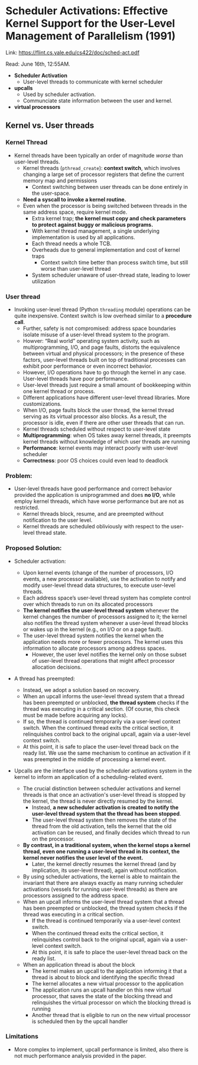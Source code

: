 # Scheduler Activations: Effective Kernel Support for the User-Level Management of Parallelism (1991) 

Link: https://flint.cs.yale.edu/cs422/doc/sched-act.pdf

Read: June 16th, 12:55AM. 

* **Scheduler Activation**
  * User-level threads to communicate with kernel scheduler
* **upcalls**
  * Used by scheduler activation. 
  * Communciate state information between the user and kernel. 
* **virtual processors**

## Kernel vs. User threads

### Kernel Thread
* Kernel threads have been typically an order of magnitude *worse* than user-level threads. 
  * Kernel threads (`pthread_create`): **context switch**, which involves changing a large set of processor registers that define the current memory map and permissions
    * Context switching between user threads can be done entirely in the user-space. 
  * **Need a syscall to invoke a kernel routine.**
  * Even when the processor is being switched between threads in the same address space, require kernel mode. 
    * Extra kernel trap; **the kernel must copy and check parameters to protect against buggy or malicious programs.**
    * With kernel thread management, a single underlying implementation is used by all applications. 
    * Each thread needs a whole TCB. 
    * Overheads due to general implementation and cost of kernel traps
        * Context switch time better than process switch time, but still worse than user-level thread
    * System scheduler unaware of user-thread state, leading to lower utilization
  
### User thread
  * Invoking user-level thread (Python `threading` module) operations can be quite inexpensive. Context switch is low overhead similar to a **procedure call**. 
    * Further, safety is not compromised: address space boundaries isolate misuse of a user-level thread system to the program. 
    * Howver: “Real world” operating system activity, such as multiprogramming, I/O, and page faults, distorts the equivalence between virtual and physical processors; in the presence of these factors, user-level threads built on top of traditional processes can exhibit poor performance or even incorrect behavior.
    * However, I/O operations have to go through the kernel in any case. User-level threads have poor performance.
    * User-level threads just require a small amount of bookkeeping within one kernel thread or process.
    * Different applications have different user-level thread libraries. More customizations. 
    * When I/O, page faults block the user thread, the kernel thread serving as its virtual processor also blocks. As a result, the processor is idle, even if there are other user threads that can run. 
    * Kernel threads scheduled without respect to user-level state
    * **Multiprogramming**: when OS takes away kernel threads, it preempts kernel threads without knowledge of which user threads are running
    * **Performance**: kernel events may interact poorly with user-level scheduler
    * **Correctness**: poor OS choices could even lead to deadlock
  
### Problem:

  * User-level threads have good performance and correct behavior provided the application is uniprogrammed and does **no I/O**, while employ kernel threads, which have worse performance but are not as restricted.
    * Kernel threads block, resume, and are preempted without notification to the user level.
    * Kernel threads are scheduled obliviously with respect to the user-level thread state.

### Proposed Solution: 

* Scheduler activation: 
  * Upon kernel events (change of the number of processors, I/O events, a new processor available), use the activation to notify and modify user-level thread data structures, to execute user-level threads. 
  * Each address space’s user-level thread system has complete control over which threads to run on its allocated processors
  * **The kernel notifies the user-level thread system** whenever the kernel changes the number of processors assigned to it; the kernel also notifies the thread system whenever a user-level thread blocks or wakes up in the kernel (e.g., on I/O or on a page fault). 
  * The user-level thread system notifies the kernel when the application needs more or fewer processors. The kernel uses this information to allocate processors among address spaces. 
    * However, the user level notifies the kernel only on those subset of user-level thread operations that might affect processor allocation decisions. 
  
* A thread has preempted:
  * Instead, we adopt a solution based on recovery. 
  * When an upcall informs the user-level thread system that a thread has been preempted or unblocked, **the thread system** checks if the thread was executing in a critical section. (Of course, this check must be made before acquiring any locks). 
  * If so, the thread is continued temporarily via a user-level context switch. When the continued thread exits the critical section, it relinquishes control back to the original upcall, again via a user-level context switch. 
  * At this point, it is safe to place the user-level thread back on the ready list. We use the same mechanism to continue an activation if it was preempted in the middle of processing a kernel event.

* Upcalls are the interface used by the scheduler activations system in the kernel to inform an application of a scheduling-related event.

  * The crucial distinction between scheduler activations and kernel threads is that once an activation's user-level thread is stopped by the kernel, the thread is never directly resumed by the kernel. 
    * Instead, **a new scheduler activation is created to notify the user-level thread system that the thread has been stopped**. 
    * The user-level thread system then removes the state of the thread from the old activation, tells the kernel that the old activation can be reused, and finally decides which thread to run on the processor. 
  * **By contrast, in a traditional system, when the kernel stops a kernel thread, even one running a user-level thread in its context, the kernel never notifies the user level of the event.**
    * Later, the kernel directly resumes the kernel thread (and by implication, its user-level thread), again without notification. 
  * By using scheduler activations, the kernel is able to maintain the invariant that there are always exactly as many running scheduler activations (vessels for running user-level threads) as there are processors assigned to the address space.
  * When an upcall informs the user-level thread system that a thread has been preempted or unblocked, the thread system checks if the thread was executing in a critical section. 
    * If the thread is continued temporarily via a user-level context switch. 
    * When the continued thread exits the critical section, it relinquishes control back to the original upcall, again via a user-level context switch. 
    * At this point, it is safe to place the user-level thread back on the ready list. 
  * When an application thread is about the block
      * The kernel makes an upcall to the application informing it that a thread is about to block and identifying the specific thread
      * The kernel allocates a new virtual processor to the application
      * The application runs an upcall handler on this new virtual processor, that saves the state of the blocking thread and relinquishes the virtual processor on which the blocking thread is running
      * Another thread that is eligible to run on the new virtual processor is scheduled then by the upcall handler

### Limitations 
* More complex to implement, upcall performance is limited, also there is not much performance analysis provided in the paper. 
